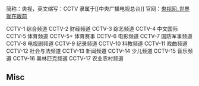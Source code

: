 

简称：央视，英文缩写：CCTV
隶属于[[中央广播电视总台]]
官网：[央视网_世界就在眼前](https://www.cctv.com/index.shtml)

CCTV-1 综合频道
CCTV-2 财经频道
CCTV-3 综艺频道
CCTV-4 中文国际
CCTV-5 体育频道
CCTV-5+ 体育赛事
CCTV-6 电影频道
CCTV-7 国防军事频道
CCTV-8 电视剧频道
CCTV-9 纪录频道
CCTV-10 科教频道
CCTV-11 戏曲频道
CCTV-12 社会与法频道
CCTV-13 新闻频道
CCTV-14 少儿频道
CCTV-15 音乐频道
CCTV-16 奥林匹克频道
CCTV-17 农业农村频道


## Misc







